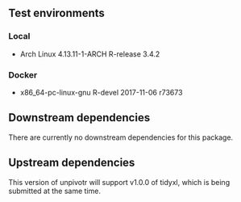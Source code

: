 ## Test environments

### Local
* Arch Linux 4.13.11-1-ARCH  R-release 3.4.2

### Docker
* x86_64-pc-linux-gnu        R-devel   2017-11-06 r73673

## Downstream dependencies
There are currently no downstream dependencies for this package.

## Upstream dependencies
This version of unpivotr will support v1.0.0 of tidyxl, which is being submitted
at the same time.
